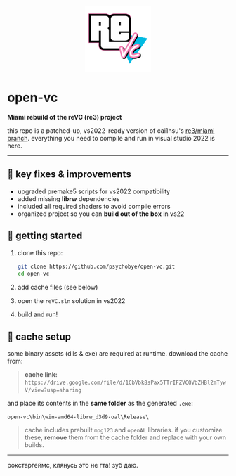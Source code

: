 <p align="center">
  <img src="https://github.com/psychobye/open-vc/blob/main/logo.png" alt="open-vc logo" width="150" />
</p>

# open-vc

**Miami rebuild of the reVC (re3) project**

this repo is a patched-up, vs2022-ready version of cai1hsu's [re3/miami branch](https://github.com/Cai1Hsu/re3/tree/miami). everything you need to compile and run in visual studio 2022 is here.

---

## 🔧 key fixes & improvements

* upgraded premake5 scripts for vs2022 compatibility
* added missing **librw** dependencies
* included all required shaders to avoid compile errors
* organized project so you can **build out of the box** in vs22

## 🚀 getting started

1. clone this repo:

   ```bash
   git clone https://github.com/psychobye/open-vc.git
   cd open-vc
   ```
2. add cache files (see below)
3. open the `reVC.sln` solution in vs2022
4. build and run!

## 📁 cache setup

some binary assets (dlls & exe) are required at runtime. download the cache from:

> **cache link:** `https://drive.google.com/file/d/1CbVbk8sPax5TTrIFZVCQVbZHBl2mTywV/view?usp=sharing`

and place its contents in the **same folder** as the generated `.exe`:

```
open-vc\bin\win-amd64-librw_d3d9-oal\Release\
```

> cache includes prebuilt `mpg123` and `openAL` libraries. if you customize these, **remove** them from the cache folder and replace with your own builds.

---

рокстаргеймс, клянусь это не гта! зуб даю.
